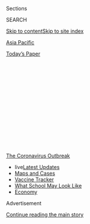 <div id="app">

<div>

<div>

<div>

<div class="NYTAppHideMasthead css-1q2w90k e1suatyy0">

<div class="section css-ui9rw0 e1suatyy2">

<div class="css-eph4ug er09x8g0">

<div class="css-6n7j50">

</div>

<span class="css-1dv1kvn">Sections</span>

<div class="css-10488qs">

<span class="css-1dv1kvn">SEARCH</span>

</div>

[Skip to content](#site-content)[Skip to site index](#site-index)

</div>

<div id="masthead-section-label" class="css-1wr3we4 eaxe0e00">

[Asia
Pacific](https://www.nytimes.com/section/world/asia)

</div>

<div class="css-10698na e1huz5gh0">

</div>

</div>

<div id="masthead-bar-one" class="section hasLinks css-15hmgas e1csuq9d3">

<div class="css-uqyvli e1csuq9d0">

</div>

<div class="css-1uqjmks e1csuq9d1">

</div>

<div class="css-9e9ivx">

[](https://myaccount.nytimes.com/auth/login?response_type=cookie&client_id=vi)

</div>

<div class="css-1bvtpon e1csuq9d2">

[Today’s
Paper](https://www.nytimes.com/section/todayspaper)

</div>

</div>

</div>

</div>

<div data-aria-hidden="false">

<div id="site-content" data-role="main">

<div>

<div class="css-1aor85t" style="opacity:0.000000001;z-index:-1;visibility:hidden">

<div class="css-1hqnpie">

<div class="css-epjblv">

<span class="css-17xtcya">[Asia
Pacific](/section/world/asia)</span><span class="css-x15j1o">|</span><span class="css-fwqvlz">Kashmir,
Under Siege and Lockdown, Faces a Mental Health
Crisis</span>

</div>

<div class="css-k008qs">

<div class="css-1iwv8en">

<span class="css-18z7m18"></span>

<div>

</div>

</div>

<span class="css-1n6z4y">https://nyti.ms/3eRJeyH</span>

<div class="css-1705lsu">

<div class="css-4xjgmj">

<div class="css-4skfbu" data-role="toolbar" data-aria-label="Social Media Share buttons, Save button, and Comments Panel with current comment count" data-testid="share-tools">

  - 
  - 
  - 
  - 
    
    <div class="css-6n7j50">
    
    </div>

  - 

</div>

</div>

</div>

</div>

</div>

</div>

<div id="NYT_TOP_BANNER_REGION" class="css-13pd83m">

<div>

<div id="styln-prism-menu-1592847958612" class="section interactive-content interactive-size-medium css-1edisqu">

<div class="css-17ih8de interactive-body">

<div id="scroll-container" class="css-1gj85ro">

[<span class="styln-title-wrap"><span class="css-1pje3qr">The
Coronavirus</span><span class="css-1pje3qr">
Outbreak</span></span>](https://www.nytimes.com/news-event/coronavirus?action=click&pgtype=Article&state=default&region=TOP_BANNER&context=storylines_menu)

  - <span class="css-kqxiym" data-emphasize="true">live</span>[Latest
    Updates](https://www.nytimes.com/2020/08/02/world/coronavirus-updates.html?action=click&pgtype=Article&state=default&region=TOP_BANNER&context=storylines_menu)
  - [Maps and
    Cases](https://www.nytimes.com/interactive/2020/us/coronavirus-us-cases.html?action=click&pgtype=Article&state=default&region=TOP_BANNER&context=storylines_menu)
  - [Vaccine
    Tracker](https://www.nytimes.com/interactive/2020/science/coronavirus-vaccine-tracker.html?action=click&pgtype=Article&state=default&region=TOP_BANNER&context=storylines_menu)
  - [What School May Look
    Like](https://www.nytimes.com/interactive/2020/07/29/us/schools-reopening-coronavirus.html?action=click&pgtype=Article&state=default&region=TOP_BANNER&context=storylines_menu)
  - [Economy](https://www.nytimes.com/live/2020/07/31/business/stock-market-today-coronavirus?action=click&pgtype=Article&state=default&region=TOP_BANNER&context=storylines_menu)

</div>

</div>

</div>

</div>

</div>

<div id="top-wrapper" class="css-1sy8kpn">

<div id="top-slug" class="css-l9onyx">

Advertisement

</div>

[Continue reading the main
story](#after-top)

<div class="ad top-wrapper" style="text-align:center;height:100%;display:block;min-height:250px">

<div id="top" class="place-ad" data-position="top" data-size-key="top">

</div>

</div>

<div id="after-top">

</div>

</div>

<div>

<div id="sponsor-wrapper" class="css-1hyfx7x">

<div id="sponsor-slug" class="css-19vbshk">

Supported by

</div>

[Continue reading the main
story](#after-sponsor)

<div id="sponsor" class="ad sponsor-wrapper" style="text-align:center;height:100%;display:block">

</div>

<div id="after-sponsor">

</div>

</div>

<div class="css-186x18t">

</div>

<div class="css-1vkm6nb ehdk2mb0">

# Kashmir, Under Siege and Lockdown, Faces a Mental Health Crisis

</div>

Years of strife left a generation traumatized. India’s clampdown
disrupted daily life. Now the battle against the coronavirus has further
isolated and scarred a people with little access to help.

<div class="css-79elbk" data-testid="photoviewer-wrapper">

<div class="css-z3e15g" data-testid="photoviewer-wrapper-hidden">

</div>

<div class="css-1a48zt4 ehw59r15" data-testid="photoviewer-children">

![<span class="css-16f3y1r e13ogyst0" data-aria-hidden="true">Sara
Begum, center, at her home next to her husband and daughter in Kashmir,
last
month.</span>](https://static01.nyt.com/images/2020/04/26/world/26india-kashmir1/merlin_170898000_82750348-b667-4a5d-b54c-aaf52901c955-articleLarge.jpg?quality=75&auto=webp&disable=upscale)

</div>

</div>

<div class="css-18e8msd">

<div class="css-vp77d3 epjyd6m0">

<div class="css-1baulvz">

By [<span class="css-1baulvz last-byline" itemprop="name">Sameer
Yasir</span>](https://www.nytimes.com/by/sameer-yasir)

Photographs by
<span class="css-1baulvz last-byline" itemprop="name">Atul Loke</span>

</div>

</div>

  - 
    
    <div class="css-ld3wwf e16638kd2">
    
    April 26,
    2020
    
    </div>

  - 
    
    <div class="css-4xjgmj">
    
    <div class="css-d8bdto" data-role="toolbar" data-aria-label="Social Media Share buttons, Save button, and Comments Panel with current comment count" data-testid="share-tools">
    
      - 
      - 
      - 
      - 
        
        <div class="css-6n7j50">
        
        </div>
    
      - 
    
    </div>
    
    </div>

</div>

</div>

<div class="section meteredContent css-1r7ky0e" name="articleBody" itemprop="articleBody">

<div class="css-1fanzo5 StoryBodyCompanionColumn">

<div class="css-53u6y8">

PAHOO, Kashmir — Sara Begum’s suffering began on Aug. 3, when masked
policemen barged into her home, badly roughed up her son and whisked him
away.

Ms. Begum’s son, Fayaz Ahmad Mir, 28, was one of thousands of civilians
arrested or detained by order of the Indian government after it [moved
forcefully](https://www.nytimes.com/2019/08/05/world/asia/india-pakistan-kashmir-jammu.html)
to cement its control over Kashmir, a largely Muslim region of about
eight million people claimed by both India and Pakistan. The clampdown
has disrupted daily life, with many people feeling besieged and afraid
to leave their homes.

Since her son was arrested, Ms. Begum has become gaunt and unsteady, but
she and her family say her worst afflictions have been mental and
emotional. She now takes sertraline and lithium, both antidepressants.
She tried twice to commit suicide, once by consuming rat poison and
again by jumping into a river.

“When I close my eyes,” Ms. Begum said, “I see my son shouting, ‘Mother,
I want to see you.’”

Eight months after India revoked Kashmir’s semiautonomous status and
brought the region fully under its authority, doctors here say a state
of hopelessness has morphed into a severe psychological crisis. Mental
health workers say Kashmir is witnessing an alarming increase in
instances of depression, anxiety and psychotic events.

</div>

</div>

<div class="css-1fanzo5 StoryBodyCompanionColumn">

<div class="css-53u6y8">

Hard data is difficult to come by, but local medical professionals say
they are seeing a rise in suicides and an increase in already
disturbingly high rates of domestic abuse.

A nationwide lockdown that India imposed across the country in recent
weeks to fight the coronavirus has worsened the problem, the medical
professionals say. Police officers block roads with coils of glistening
concertina wire. Any residents who step out of their homes, especially
in Kashmir’s towns and cities, risk getting beaten up.

</div>

</div>

<div class="css-79elbk" data-testid="photoviewer-wrapper">

<div class="css-z3e15g" data-testid="photoviewer-wrapper-hidden">

</div>

<div class="css-1a48zt4 ehw59r15" data-testid="photoviewer-children">

![<span class="css-16f3y1r e13ogyst0" data-aria-hidden="true">A
roadblock in Srinagar last
month.</span>](https://static01.nyt.com/images/2020/04/26/world/26india-kashmir2-SUB/merlin_170722131_554a778f-20ef-4eba-b201-a8fa5f5031e7-articleLarge.jpg?quality=75&auto=webp&disable=upscale)

</div>

</div>

<div class="css-1fanzo5 StoryBodyCompanionColumn">

<div class="css-53u6y8">

Doctors and researchers say the Kashmir Valley, tucked into the
Himalayas, has few resources to cope. This area has been [mired in
conflict for
decades](https://www.nytimes.com/2018/08/01/world/asia/kashmir-war-india-pakistan.html),
with its majority-Muslim population agitating for independence or at
least more autonomy from India, which is majority Hindu and controls
most of Kashmir. Pakistan controls a smaller slice.

Even before the events of recent months, decades of violence between
Indian security forces and Kashmiri militants had taken a physical and
mental toll on the region and its people. Nearly 1.8 million Kashmiris,
or nearly half of all adults, have some form of mental disorder, Doctors
Without Borders estimated after surveying 5,600 households in 2015. Nine
of 10 have experienced conflict-related traumas. The figures are much
higher than in India, [according to other
surveys](https://www.thelancet.com/journals/lanpsy/article/PIIS2215-0366\(19\)30475-4/fulltext).

</div>

</div>

<div class="css-1fanzo5 StoryBodyCompanionColumn">

<div class="css-53u6y8">

A leading psychiatrist said he was overwhelmed. Dr. Majid Shafi, a
government psychiatrist, said that last year he saw a hundred patients a
week. Now he sees more than 500. Overall, Kashmir has fewer than 60
psychiatrists.

<div id="NYT_MAIN_CONTENT_1_REGION" class="css-9tf9ac">

<div>

<div id="styln-covid-updates-world" class="section interactive-content interactive-size-medium css-1ftcdic">

<div class="css-17ih8de interactive-body">

<div id="styln-briefing-block" data-asset-id="QXJ0aWNsZTpueXQ6Ly9hcnRpY2xlLzhiMjRmNTQ0LWVhMmUtNTlmNC1hMDZiLTM0YWI3YTlmN2E4YQ==">

<div class="briefing-block-header-section">

# [Latest Updates: Global Coronavirus Outbreak](https://www.nytimes.com/2020/08/01/world/coronavirus-covid-19.html?action=click&pgtype=Article&state=default&region=MAIN_CONTENT_1&context=storylines_live_updates)

<div class="briefing-block-ts">

Updated 2020-08-02T17:52:35.962Z

</div>

</div>

  - [The U.S. reels as July cases more than double the total of any
    other
    month.](https://www.nytimes.com/2020/08/01/world/coronavirus-covid-19.html?action=click&pgtype=Article&state=default&region=MAIN_CONTENT_1&context=storylines_live_updates#link-34047410)
  - [Top U.S. officials work to break an impasse over the federal
    jobless
    benefit.](https://www.nytimes.com/2020/08/01/world/coronavirus-covid-19.html?action=click&pgtype=Article&state=default&region=MAIN_CONTENT_1&context=storylines_live_updates#link-780ec966)
  - [Its outbreak untamed, Melbourne goes into even greater
    lockdown.](https://www.nytimes.com/2020/08/01/world/coronavirus-covid-19.html?action=click&pgtype=Article&state=default&region=MAIN_CONTENT_1&context=storylines_live_updates#link-2bc8948)

<div class="briefing-block-footer">

<div class="briefing-block-footer-meta">

[See more
updates](https://www.nytimes.com/2020/08/01/world/coronavirus-covid-19.html?action=click&pgtype=Article&state=default&region=MAIN_CONTENT_1&context=storylines_live_updates)

</div>

<div class="briefing-block-briefinglinks">

<span>More live coverage:</span>
[Markets](https://www.nytimes.com/live/2020/07/31/business/stock-market-today-coronavirus?action=click&pgtype=Article&state=default&region=MAIN_CONTENT_1&context=storylines_live_updates)

</div>

</div>

</div>

</div>

</div>

</div>

</div>

A long line snakes out of Dr. Shafi’s office — teenagers traumatized by
violence; mothers too worried about their incarcerated children to
sleep; businesspeople owing a mountain of debt that is climbing higher
and higher under a lockdown that has shuttered nearly
everything.

</div>

</div>

<div class="css-79elbk" data-testid="photoviewer-wrapper">

<div class="css-z3e15g" data-testid="photoviewer-wrapper-hidden">

</div>

<div class="css-1a48zt4 ehw59r15" data-testid="photoviewer-children">

<div class="css-1xdhyk6 erfvjey0">

<span class="css-1ly73wi e1tej78p0">Image</span>

<div class="css-zjzyr8">

<div data-testid="lazyimage-container" style="height:257.77777777777777px">

</div>

</div>

</div>

<span class="css-16f3y1r e13ogyst0" data-aria-hidden="true">Patients
waiting to see Majid Shafi, a psychiatrist, in Kashmir last
month.</span>

</div>

</div>

<div class="css-1fanzo5 StoryBodyCompanionColumn">

<div class="css-53u6y8">

“This is just the tip of an iceberg,” said Dr. Shafi, the single
government psychiatrist for around a million people in the district of
Pulwama. “The crisis is growing.”

Every season of turmoil in Kashmir brings a new kind of pain. One season
is marked by the corpses of teenage boys felled by Indian forces.
Another brings an [epidemic of dead
eyes](https://www.nytimes.com/2016/08/29/world/asia/pellet-guns-used-in-kashmir-protests-cause-dead-eyes-epidemic.html),
as Kashmiris refer to protesters left blind after being struck in the
eyes by pellets fired by police officers.

This past year will be remembered for [the
crackdown](https://www.nytimes.com/2019/09/30/world/asia/Kashmir-lockdown-photos.html).
In August, the Indian government suddenly stripped away statehood from
Jammu and Kashmir, which had been India’s one Muslim-majority state.

Security forces flooded the area, cut off roads, shut down landlines,
cellphone lines and the internet, and arrested thousands of Kashmiris,
from students to top elected officials. Some have been released, but
many remain in jail. Though some phone and internet service have been
restored, they remain nothing close to pre-crackdown levels.

</div>

</div>

<div class="css-1fanzo5 StoryBodyCompanionColumn">

<div class="css-53u6y8">

Many Kashmiris, who used social media to socialize because it was
dangerous to hang out in the streets, now feel completely isolated.
Children have remained [out of school for
months](https://www.nytimes.com/2019/10/31/world/asia/kashmir-school-children.html).
Because of the military crackdown and then the coronavirus lockdown,
students have been in school only a few weeks.

Ms. Begum’s family said her son, a farmer, participated in protests
against the Indian government a few years ago, as did [thousands of
other
Kashmiris](https://www.nytimes.com/2016/07/17/world/asia/how-killing-of-prominent-separatist-set-off-turmoil-in-kashmir.html).
They believe this is why he was arrested in the roundups in August. Ms.
Begum, who is in her 60s, raised Mr. Mir during the heyday of the
insurgency, shielding him from the wrath of security forces and
militants alike.

He is being held in a jail hundreds of miles away on vague charges of
being a “threat to peace,” family members said. They don’t have money to
visit. When the cellphone network was [switched
back](https://www.nytimes.com/2019/10/14/business/kashmir-cellphone-service-restored.html)
on in October, the authorities promised a video call. That has not yet
happened.

</div>

</div>

<div class="css-79elbk" data-testid="photoviewer-wrapper">

<div class="css-z3e15g" data-testid="photoviewer-wrapper-hidden">

</div>

<div class="css-1a48zt4 ehw59r15" data-testid="photoviewer-children">

<div class="css-1xdhyk6 erfvjey0">

<span class="css-1ly73wi e1tej78p0">Image</span>

<div class="css-zjzyr8">

<div data-testid="lazyimage-container" style="height:257.77777777777777px">

</div>

</div>

</div>

<span class="css-16f3y1r e13ogyst0" data-aria-hidden="true">Disinfecting
at a hospital in Srinagar last month.</span>

</div>

</div>

<div class="css-1fanzo5 StoryBodyCompanionColumn">

<div class="css-53u6y8">

Ms. Begum, increasingly demoralized, said her son had been “stolen” from
her. Ms. Begum says she sees her son in dreams, his face covered in
bandages, his hands shaking in fear. He begs for water, but she feels
chained, unable to move.

According to India’s home ministry, Mr. Mir was among more than 7,000
people arrested in August. Of those, more than 450 are still in jail,
including Mr.
Mir.

<div id="NYT_MAIN_CONTENT_3_REGION" class="css-9tf9ac">

<div>

<div id="styln-prism-freeform-1594220623585" class="section interactive-content interactive-size-medium css-1ftcdic">

<div class="css-17ih8de interactive-body">

<div id="prism-freeform-block-62021" class="css-19mumt8" data-role="complementary" data-storyline="The Coronavirus Outbreak" data-truncated="true" tabindex="0">

<div class="css-a8d9oz">

<div class="css-eb027h">

[](https://www.nytimes.com/news-event/coronavirus?action=click&pgtype=Article&state=default&region=MAIN_CONTENT_3&context=storylines_faq)

### The Coronavirus Outbreak ›

#### Frequently Asked Questions

Updated July 27, 2020

  - #### Should I refinance my mortgage?
    
      - [It could be a good
        idea,](https://www.nytimes.com/article/coronavirus-money-unemployment.html?action=click&pgtype=Article&state=default&region=MAIN_CONTENT_3&context=storylines_faq)
        because mortgage rates have [never been
        lower.](https://www.nytimes.com/2020/07/16/business/mortgage-rates-below-3-percent.html?action=click&pgtype=Article&state=default&region=MAIN_CONTENT_3&context=storylines_faq)
        Refinancing requests have pushed mortgage applications to some
        of the highest levels since 2008, so be prepared to get in line.
        But defaults are also up, so if you’re thinking about buying a
        home, be aware that some lenders have tightened their standards.

  - #### What is school going to look like in September?
    
      - It is unlikely that many schools will return to a normal
        schedule this fall, requiring the grind of [online
        learning](https://www.nytimes.com/2020/06/05/us/coronavirus-education-lost-learning.html?action=click&pgtype=Article&state=default&region=MAIN_CONTENT_3&context=storylines_faq),
        [makeshift child
        care](https://www.nytimes.com/2020/05/29/us/coronavirus-child-care-centers.html?action=click&pgtype=Article&state=default&region=MAIN_CONTENT_3&context=storylines_faq)
        and [stunted
        workdays](https://www.nytimes.com/2020/06/03/business/economy/coronavirus-working-women.html?action=click&pgtype=Article&state=default&region=MAIN_CONTENT_3&context=storylines_faq)
        to continue. California’s two largest public school districts —
        Los Angeles and San Diego — said on July 13, that [instruction
        will be remote-only in the
        fall](https://www.nytimes.com/2020/07/13/us/lausd-san-diego-school-reopening.html?action=click&pgtype=Article&state=default&region=MAIN_CONTENT_3&context=storylines_faq),
        citing concerns that surging coronavirus infections in their
        areas pose too dire a risk for students and teachers. Together,
        the two districts enroll some 825,000 students. They are the
        largest in the country so far to abandon plans for even a
        partial physical return to classrooms when they reopen in
        August. For other districts, the solution won’t be an
        all-or-nothing approach. [Many
        systems](https://bioethics.jhu.edu/research-and-outreach/projects/eschool-initiative/school-policy-tracker/),
        including the nation’s largest, New York City, are devising
        [hybrid
        plans](https://www.nytimes.com/2020/06/26/us/coronavirus-schools-reopen-fall.html?action=click&pgtype=Article&state=default&region=MAIN_CONTENT_3&context=storylines_faq)
        that involve spending some days in classrooms and other days
        online. There’s no national policy on this yet, so check with
        your municipal school system regularly to see what is happening
        in your community.

  - #### Is the coronavirus airborne?
    
      - The coronavirus [can stay aloft for hours in tiny droplets in
        stagnant
        air](https://www.nytimes.com/2020/07/04/health/239-experts-with-one-big-claim-the-coronavirus-is-airborne.html?action=click&pgtype=Article&state=default&region=MAIN_CONTENT_3&context=storylines_faq),
        infecting people as they inhale, mounting scientific evidence
        suggests. This risk is highest in crowded indoor spaces with
        poor ventilation, and may help explain super-spreading events
        reported in meatpacking plants, churches and restaurants. [It’s
        unclear how often the virus is
        spread](https://www.nytimes.com/2020/07/06/health/coronavirus-airborne-aerosols.html?action=click&pgtype=Article&state=default&region=MAIN_CONTENT_3&context=storylines_faq)
        via these tiny droplets, or aerosols, compared with larger
        droplets that are expelled when a sick person coughs or sneezes,
        or transmitted through contact with contaminated surfaces, said
        Linsey Marr, an aerosol expert at Virginia Tech. Aerosols are
        released even when a person without symptoms exhales, talks or
        sings, according to Dr. Marr and more than 200 other experts,
        who [have outlined the evidence in an open letter to the World
        Health
        Organization](https://academic.oup.com/cid/article/doi/10.1093/cid/ciaa939/5867798).

  - #### What are the symptoms of coronavirus?
    
      - Common symptoms [include fever, a dry cough, fatigue and
        difficulty breathing or shortness of
        breath.](https://www.nytimes.com/article/symptoms-coronavirus.html?action=click&pgtype=Article&state=default&region=MAIN_CONTENT_3&context=storylines_faq)
        Some of these symptoms overlap with those of the flu, making
        detection difficult, but runny noses and stuffy sinuses are less
        common. [The C.D.C. has
        also](https://www.nytimes.com/2020/04/27/health/coronavirus-symptoms-cdc.html?action=click&pgtype=Article&state=default&region=MAIN_CONTENT_3&context=storylines_faq)
        added chills, muscle pain, sore throat, headache and a new loss
        of the sense of taste or smell as symptoms to look out for. Most
        people fall ill five to seven days after exposure, but symptoms
        may appear in as few as two days or as many as 14 days.

  - #### Does asymptomatic transmission of Covid-19 happen?
    
      - So far, the evidence seems to show it does. A widely cited
        [paper](https://www.nature.com/articles/s41591-020-0869-5)
        published in April suggests that people are most infectious
        about two days before the onset of coronavirus symptoms and
        estimated that 44 percent of new infections were a result of
        transmission from people who were not yet showing symptoms.
        Recently, a top expert at the World Health Organization stated
        that transmission of the coronavirus by people who did not have
        symptoms was “very rare,” [but she later walked back that
        statement.](https://www.nytimes.com/2020/06/09/world/coronavirus-updates.html?action=click&pgtype=Article&state=default&region=MAIN_CONTENT_3&context=storylines_faq#link-1f302e21)

<div id="styln-survey-component-62021" class="styln-survey-component" data-surveyname="faq" data-surveystoryline="coronavirus">

</div>

</div>

<div class="css-6mllg9">

</div>

<div class="css-pmm6ed">

<span class="css-5gimkt"></span>

</div>

</div>

</div>

</div>

</div>

</div>

</div>

Many, including [three former chief
ministers](https://www.outlookindia.com/website/story/six-months-after-detention-prospects-of-3-ex-jk-cms-release-still-bleak/346801),
were detained under India’s Public Safety Act, a law that allows the
authorities to jail suspects without charge for up to two years.

</div>

</div>

<div class="css-1fanzo5 StoryBodyCompanionColumn">

<div class="css-53u6y8">

People who were recently released spoke of the humiliation and fear they
experienced behind bars.

Bilal Sultan, a politician, was placed with hardened criminals, he said.
He slipped into depression. In February, he said, he was set free
because his doctors were afraid he might kill himself.

Mr. Sultan takes sleeping pills and complains of a recurring dream in
which he is traveling to a tourist resort before soldiers stop him and
shoot him between the eyes.

“I was a very strong man,” Mr. Sultan, 55, said recently at his house in
Srinagar. “Now I fear my own children.”

Kashmir’s new generation, long accustomed to violence and bloodshed, may
be the hardest
hit.

</div>

</div>

<div class="css-79elbk" data-testid="photoviewer-wrapper">

<div class="css-z3e15g" data-testid="photoviewer-wrapper-hidden">

</div>

<div class="css-1a48zt4 ehw59r15" data-testid="photoviewer-children">

<div class="css-1xdhyk6 erfvjey0">

<span class="css-1ly73wi e1tej78p0">Image</span>

<div class="css-zjzyr8">

<div data-testid="lazyimage-container" style="height:257.77777777777777px">

</div>

</div>

</div>

<span class="css-16f3y1r e13ogyst0" data-aria-hidden="true">Nida Rehman,
who tried to spread mental health awareness to help others, was
diagnosed with depression.</span>

</div>

</div>

<div class="css-1fanzo5 StoryBodyCompanionColumn">

<div class="css-53u6y8">

Before the August clampdown, Nida Rehman, 28, wanted to lift the spirits
of others by setting up a nonprofit organization to raise awareness for
mental health issues. But she says she has failed to learn the lessons
she gave to others.

In pictures, she looks happy. But the trauma has withered her. She has
lost weight, her cheeks sunken, her eyes ringed by dark circles.

Last year, Ms. Rehman visited a psychiatrist, who diagnosed acute
depression. She doesn’t sleep for days. She found some relief by
spending hours with a caged parrot, Noor, that her family kept.

</div>

</div>

<div class="css-1fanzo5 StoryBodyCompanionColumn">

<div class="css-53u6y8">

“I felt I was living in a cage, like Noor,” Ms. Rehman said. “That happy
world slipped out of my hands.”

After her relatives found her talking to the parrot, they grew worried
and embarrassed, persuading her to release it. One evening, in October,
Ms. Rehman set Noor free.

It didn’t help. Ms. Rehman is now taking regular doses of
antidepressants.

So is Ms. Begum, the mother of the imprisoned Mr. Mir. As days get
longer and weather begins to warm, she finds herself staring at a
tractor parked outside her house. Mr. Mir bought it on a loan. The bank
is now threatening to seize the family’s home.

Ms. Begum’s hands tremble and her lips quiver as she speaks. The
desperation has incapacitated her. She can’t even cook, she said.

“I may never see my son again,” she said. “I feel I will die before he
comes back
home.”

</div>

</div>

<div class="css-79elbk" data-testid="photoviewer-wrapper">

<div class="css-z3e15g" data-testid="photoviewer-wrapper-hidden">

</div>

<div class="css-1a48zt4 ehw59r15" data-testid="photoviewer-children">

<div class="css-1xdhyk6 erfvjey0">

<span class="css-1ly73wi e1tej78p0">Image</span>

<div class="css-zjzyr8">

<div data-testid="lazyimage-container" style="height:257.77777777777777px">

</div>

</div>

</div>

<span class="css-16f3y1r e13ogyst0" data-aria-hidden="true">The Dal Lake
in Srinagar, normally full of tourists, without customers last
month.</span>

</div>

</div>

<div class="css-1fanzo5 StoryBodyCompanionColumn">

<div class="css-53u6y8">

Iqbal Kirmani contributed reporting.

</div>

</div>

<div>

</div>

</div>

<div>

</div>

<div>

</div>

<div>

</div>

<div>

<div id="bottom-wrapper" class="css-1ede5it">

<div id="bottom-slug" class="css-l9onyx">

Advertisement

</div>

[Continue reading the main
story](#after-bottom)

<div id="bottom" class="ad bottom-wrapper" style="text-align:center;height:100%;display:block;min-height:90px">

</div>

<div id="after-bottom">

</div>

</div>

</div>

</div>

</div>

## Site Index

<div>

</div>

## Site Information Navigation

  - [© <span>2020</span> <span>The New York Times
    Company</span>](https://help.nytimes.com/hc/en-us/articles/115014792127-Copyright-notice)

<!-- end list -->

  - [NYTCo](https://www.nytco.com/)
  - [Contact
    Us](https://help.nytimes.com/hc/en-us/articles/115015385887-Contact-Us)
  - [Work with us](https://www.nytco.com/careers/)
  - [Advertise](https://nytmediakit.com/)
  - [T Brand Studio](http://www.tbrandstudio.com/)
  - [Your Ad
    Choices](https://www.nytimes.com/privacy/cookie-policy#how-do-i-manage-trackers)
  - [Privacy](https://www.nytimes.com/privacy)
  - [Terms of
    Service](https://help.nytimes.com/hc/en-us/articles/115014893428-Terms-of-service)
  - [Terms of
    Sale](https://help.nytimes.com/hc/en-us/articles/115014893968-Terms-of-sale)
  - [Site
    Map](https://spiderbites.nytimes.com)
  - [Help](https://help.nytimes.com/hc/en-us)
  - [Subscriptions](https://www.nytimes.com/subscription?campaignId=37WXW)

</div>

</div>

</div>

</div>
